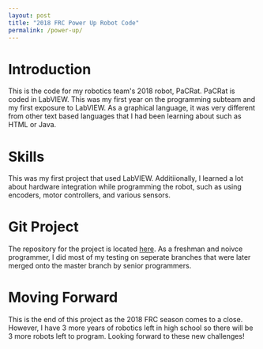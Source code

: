 ```yaml
---
layout: post
title: "2018 FRC Power Up Robot Code"
permalink: /power-up/
---
```


# Introduction

This is the code for my robotics team's 2018 robot, PaCRat. PaCRat is coded in LabVIEW. This was my first year on the programming subteam and my first exposure to LabVIEW. As a graphical language, it was very different from other text based languages that I had been learning about such as HTML or Java.

# Skills

This was my first project that used LabVIEW. Additiionally, I learned a lot about hardware integration while programming the robot, such as using encoders, motor controllers, and various sensors.

# Git Project

The repository for the project is located [here][gh-repo]. As a freshman and noivce programmer, I did most of my testing on seperate branches that were later merged onto the master branch by senior programmers.

# Moving Forward

This is the end of this project as the 2018 FRC season comes to a close. However, I have 3 more years of robotics left in high school so there will be 3 more robots left to program. Looking forward to these new challenges!

[gh-repo]: https://github.com/Team624/2018Robot
